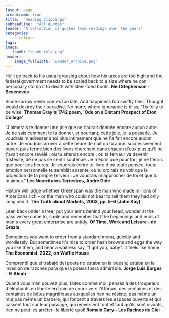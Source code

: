 ```yaml
---
layout: page
breadcrumb: true
title:  "Reading Clippings"
subheadline:  "All quotes"
teaser: "A collection of quotes from readings over the years"
categories:
    - culture
tags:
image:
   thumb: "thumb_tele.png"
header:
    image_fullwidth: "Banner_Archive.png"
---
```

He'll go back to his usual grousing about how his taxes are too high and the federal government needs to be scaled back to a size where he can personally stomp it to death with steel-toed boots.
**Neil Stephenson - Seveneves**

Since sorrow never comes too late,
      And happiness too swiftly flies.
Thought would destroy their paradise.
No more; where ignorance is bliss,
      'Tis folly to be wise.
**Thomas Gray's 1742 poem, 'Ode on a Distant Prospect of Eton College'**

“J'aimerais te donner une joie que ne t'aurait donnée encore aucun autre. Je ne sais comment te la donner, et pourtant, cette joie, je la possède. Je voudrais m'adresser à toi plus intimement que ne l'a fait encore aucun autre. Je voudrais arriver à cette heure de nuit où tu auras successivement ouvert puis fermé bien des livres cherchant dans chacun d'eux plus qu'il ne t'avait encore révélé ; où tu attends encore ; où ta ferveur va devenir tristesse, de ne pas se sentir soutenue. Je n'écris que pour toi ; je ne t'écris que pour ces heures. Je voudrais écrire tel livre d'où toute pensée, toute émotion personnelle te semblât absente, où tu croirais ne voir que la projection de ta propre ferveur : Je voudrais m'approcher de toi et que tu m'aimes.”
**Les Nourritures Terrestres, André Gide**

History will judge whether Greenspan was the man who made millions of Americans rich – or the man who could not bear to tell them they had only imagined it. 
**The Truth about Markets, 2003, pp. 5–6 (John Kay)**

Lean back under a tree, put your arms behind your head, wonder at the pass we've come to, smile and remember that the beginnings and ends of man's every great enterprise are untidy.
**Of Time, Work and Leisure - de Grazia**

Sometimes you want to order from a standard menu, quickly and wordlessly. But sometimes it's nice to order hash browns and eggs the way you like them, and hear a waitress say, "I got you, baby". It feels like home.
**The Economist, 2022, on Waffle House**

Comprendi que el trabajo del poeta no estaba en la poesía; estaba en la inveción de razones para que la poesía fuera admirable.
**Jorge Luis Borges - El Aleph**

Quand vous n'en pouvez plus, faites comme moi: pensez à des troupeaux d'éléphants en liberté en train de courir vers l'Afrique, des centaines et des centaines de bêtes magnifiques auxquelles rien ne résiste, pas même un mur,pas même un barbelé, qui foncent à travers les espaces ouverts et qui cassent tout sur leur passage, qui renversent tout et tant qu'ils sont vivants, rien ne peut les arrêter- la liberté quoi!
**Romain Gary - Les Racines du Ciel**
